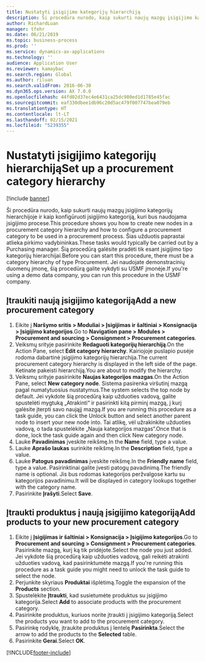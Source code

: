 ```yaml
---
title: Nustatyti įsigijimo kategorijų hierarchiją
description: Ši procedūra nurodo, kaip sukurti naujų mazgų įsigijimo kategorijų hierarchijoje ir kaip konfigūruoti įsigijimo kategoriją, kuri bus naudojama įsigijimo procese.
author: RichardLuan
manager: tfehr
ms.date: 06/21/2019
ms.topic: business-process
ms.prod: ''
ms.service: dynamics-ax-applications
ms.technology: ''
audience: Application User
ms.reviewer: kamaybac
ms.search.region: Global
ms.author: riluan
ms.search.validFrom: 2016-06-30
ms.dyn365.ops.version: AX 7.0.0
ms.openlocfilehash: 44fd02d37ec4e6431ca25dc980ed1d1785e45fac
ms.sourcegitcommit: eaf330dbee1db96c20d5ac479f007747bea079eb
ms.translationtype: HT
ms.contentlocale: lt-LT
ms.lasthandoff: 02/15/2021
ms.locfileid: "5239355"
---
```

# <a name="set-up-a-procurement-category-hierarchy"></a><span data-ttu-id="7a177-103">Nustatyti įsigijimo kategorijų hierarchiją</span><span class="sxs-lookup"><span data-stu-id="7a177-103">Set up a procurement category hierarchy</span></span>

[!include [banner](../../includes/banner.md)]

<span data-ttu-id="7a177-104">Ši procedūra nurodo, kaip sukurti naujų mazgų įsigijimo kategorijų hierarchijoje ir kaip konfigūruoti įsigijimo kategoriją, kuri bus naudojama įsigijimo procese.</span><span class="sxs-lookup"><span data-stu-id="7a177-104">This procedure shows you how to create new nodes in a procurement category hierarchy and how to configure a procurement category to be used in a procurement process.</span></span> <span data-ttu-id="7a177-105">Šias užduotis paprastai atlieka pirkimo vadybininkas.</span><span class="sxs-lookup"><span data-stu-id="7a177-105">These tasks would typically be carried out by a Purchasing manager.</span></span> <span data-ttu-id="7a177-106">Šią procedūrą galėsite pradėti tik esant įsigijimo tipo kategorijų hierarchijai.</span><span class="sxs-lookup"><span data-stu-id="7a177-106">Before you can start this procedure, there must be a category hierarchy of type Procurement.</span></span> <span data-ttu-id="7a177-107">Jei naudojate demonstracinių duomenų įmonę, šią procedūrą galite vykdyti su USMF įmonėje.</span><span class="sxs-lookup"><span data-stu-id="7a177-107">If you're using a demo data company, you can run this procedure in the USMF company.</span></span>


## <a name="add-a-new-procurement-category"></a><span data-ttu-id="7a177-108">Įtraukiti naują įsigijimo kategoriją</span><span class="sxs-lookup"><span data-stu-id="7a177-108">Add a new procurement category</span></span>
1. <span data-ttu-id="7a177-109">Eikite į **Naršymo sritis > Moduliai > Įsigijimas ir šaltiniai > Konsignacija > Įsigijimo kategorijos**.</span><span class="sxs-lookup"><span data-stu-id="7a177-109">Go to **Navigation pane > Modules > Procurement and sourcing > Consignment > Procurement categories**.</span></span>
2. <span data-ttu-id="7a177-110">Veiksmų srityje pasirinkite **Redaguoti kategorijų hierarchiją**.</span><span class="sxs-lookup"><span data-stu-id="7a177-110">On the Action Pane, select **Edit category hierarchy**.</span></span> <span data-ttu-id="7a177-111">Kairiojoje puslapio pusėje rodoma dabartinė įsigijimo kategorijų hierarchija.</span><span class="sxs-lookup"><span data-stu-id="7a177-111">The current procurement category hierarchy is displayed in the left side of the page.</span></span> <span data-ttu-id="7a177-112">Ketinate pakeisti hierarchiją.</span><span class="sxs-lookup"><span data-stu-id="7a177-112">You  are about to modify the hierarchy.</span></span>  
3. <span data-ttu-id="7a177-113">Veiksmų srityje pasirinkite **Naujas kategorijos mazgas**.</span><span class="sxs-lookup"><span data-stu-id="7a177-113">On the Action Pane, select **New category node**.</span></span> <span data-ttu-id="7a177-114">Sistema pasirenka viršutinį mazgą pagal numatytuosius nustatymus.</span><span class="sxs-lookup"><span data-stu-id="7a177-114">The system selects the top node by default.</span></span> <span data-ttu-id="7a177-115">Jei vykdote šią procedūrą kaip užduoties vadovą, galite spustelėti mygtuką „Atrakinti“ ir pasirinkti kitą pirminį mazgą, į kurį galėsite įterpti savo naująjį mazgą.</span><span class="sxs-lookup"><span data-stu-id="7a177-115">If you are running this procedure as a task guide, you can click the Unlock button and select another parent node to insert your new node into.</span></span> <span data-ttu-id="7a177-116">Tai atlikę, vėl užrakinkite užduoties vadovą, o tada spustelėkite „Nauja kategorijos mazgas“.</span><span class="sxs-lookup"><span data-stu-id="7a177-116">Once that is done, lock the task guide again and then click New category node.</span></span>  
4. <span data-ttu-id="7a177-117">Lauke **Pavadinimas** įveskite reikšmę.</span><span class="sxs-lookup"><span data-stu-id="7a177-117">In the **Name** field, type a value.</span></span>
5. <span data-ttu-id="7a177-118">Lauke **Aprašo laukas** surinkite reikšmę.</span><span class="sxs-lookup"><span data-stu-id="7a177-118">In the **Description** field, type a value.</span></span>
6. <span data-ttu-id="7a177-119">Lauke **Patogus pavadinimas** įveskite reikšmę.</span><span class="sxs-lookup"><span data-stu-id="7a177-119">In the **Friendly name** field, type a value.</span></span> <span data-ttu-id="7a177-120">Pasirinktinai galite įvesti patogų pavadinimą.</span><span class="sxs-lookup"><span data-stu-id="7a177-120">The friendly name is optional.</span></span> <span data-ttu-id="7a177-121">Jis bus rodomas kategorijos peržvalgose kartu su kategorijos pavadinimu.</span><span class="sxs-lookup"><span data-stu-id="7a177-121">It will be displayed in category lookups together with the category name.</span></span>  
7. <span data-ttu-id="7a177-122">Pasirinkite **Įrašyti**.</span><span class="sxs-lookup"><span data-stu-id="7a177-122">Select **Save**.</span></span>

## <a name="add-products-to-your-new-procurement-category"></a><span data-ttu-id="7a177-123">Įtraukti produktus į naują įsigijimo kategoriją</span><span class="sxs-lookup"><span data-stu-id="7a177-123">Add products to your new procurement category</span></span>
1. <span data-ttu-id="7a177-124">Eikite į **Įsigijimas ir šaltiniai > Konsignacija > Įsigijimo kategorijos**.</span><span class="sxs-lookup"><span data-stu-id="7a177-124">Go to **Procurement and sourcing > Consignment > Procurement categories**.</span></span> <span data-ttu-id="7a177-125">Pasirinkite mazgą, kurį ką tik pridėjote.</span><span class="sxs-lookup"><span data-stu-id="7a177-125">Select the node you just added.</span></span> <span data-ttu-id="7a177-126">Jei vykdote šią procedūrą kaip užduoties vadovą, gali reikėti atrakinti užduoties vadovą, kad pasirinktumėte mazgą.</span><span class="sxs-lookup"><span data-stu-id="7a177-126">If you're running this procedure as a task guide you might need to unlock the task guide to select the node.</span></span>  
2. <span data-ttu-id="7a177-127">Perjunkite skyriaus **Produktai** išplėtimą.</span><span class="sxs-lookup"><span data-stu-id="7a177-127">Toggle the expansion of the **Products** section.</span></span>
3. <span data-ttu-id="7a177-128">Spustelėkite **Įtraukti**, kad susietumėte produktus su įsigijimo kategorija.</span><span class="sxs-lookup"><span data-stu-id="7a177-128">Select **Add** to associate products with the procurement category.</span></span>
4. <span data-ttu-id="7a177-129">Pasirinkite produktus, kuriuos norite įtraukti į įsigijimo kategoriją.</span><span class="sxs-lookup"><span data-stu-id="7a177-129">Select the products you want to add to the procurement category.</span></span>
5. <span data-ttu-id="7a177-130">Pasirinkę rodyklę, įtraukite produktus į lentelę **Pasirinkta**.</span><span class="sxs-lookup"><span data-stu-id="7a177-130">Select the arrow to add the products to the **Selected** table.</span></span>
6. <span data-ttu-id="7a177-131">Pasirinkite **Gerai**.</span><span class="sxs-lookup"><span data-stu-id="7a177-131">Select **OK**.</span></span>


[!INCLUDE[footer-include](../../../includes/footer-banner.md)]